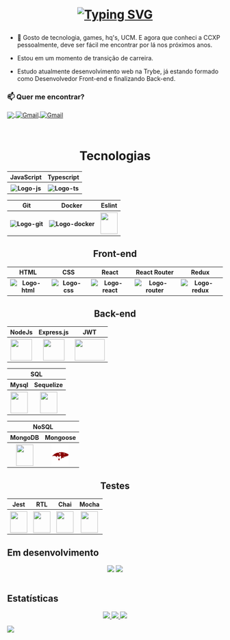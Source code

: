<h1 align="center">

[![Typing SVG](https://readme-typing-svg.demolab.com?font=Fira+Code&size=22&pause=1000&color=18D412&width=435&lines=Ol%C3%A1+%F0%9F%91%8B%2C+meu+nome+%C3%A9+Bruno+Tomaz.;%C3%89+um+prazer+ter+voc%C3%AA+aqui)](https://git.io/typing-svg)

</h1>

- 👀 Gosto de tecnologia, games, hq's, UCM. E agora que conheci a CCXP pessoalmente, deve ser fácil me encontrar por lá nos próximos anos.

- Estou em um momento de transição de carreira.

- Estudo atualmente desenvolvimento web na Trybe, já estando formado como Desenvolvedor Front-end e finalizando Back-end.

<h3 align="left">📫 Quer me encontrar?</h3>
<p align="left">
<a href="https://www.linkedin.com/in/brunotomaz-dev/" target="_blank">
  <img src="https://img.shields.io/badge/-LinkedIn-%230077B5?style=for-the-badge&logo=linkedin&logoColor=white" align="center">
</a>
<a href="mailto:tomaz.bruno@gmail.com" target="_blank">
  <img align="center" alt="Gmail" src="https://img.shields.io/badge/Gmail-D14836?style=for-the-badge&logo=gmail&logoColor=white" />
</a>
<a href="https://brunotomaz-dev.github.io" target="_blank">
  <img align="center" alt="Gmail" src="https://img.shields.io/badge/Portifólio-Em Construção-blue?style=for-the-badge" />
</a>
</p>

<br/>

<h1 align="center">Tecnologias</h1>

<div align="center">
  <table>
    <tr>
      <th>JavaScript</th>
      <th>Typescript</th>
    </tr>
    <tr>
      <th>
        <img align="center" alt="Logo-js" width="40" height="50"  src="https://cdn.jsdelivr.net/gh/devicons/devicon/icons/javascript/javascript-plain.svg"/>
      </th>
      <th>
        <img align="center" alt="Logo-ts" width="40" height="50"  src="https://cdn.jsdelivr.net/gh/devicons/devicon/icons/typescript/typescript-original.svg"/>
      </th>
    </tr>
  </table>

  <table>
    <tr>
      <th>Git</th>
      <th>Docker</th>
      <th>Eslint</th>
    </tr>
    <tr>
      <th>
        <img align="center" alt="Logo-git" width="40" height="50"  src="https://cdn.jsdelivr.net/gh/devicons/devicon/icons/git/git-original.svg"/>
      </th>
      <th>
        <img align="center" alt="Logo-docker" width="40" height="50"  src="https://cdn.jsdelivr.net/gh/devicons/devicon/icons/docker/docker-plain.svg"/>
      </th>
      <th>
        <img align="center" width="40" height="50"  
        src="https://cdn.jsdelivr.net/gh/devicons/devicon/icons/eslint/eslint-original.svg"/>
      </th>
    </tr>
  </table>
</div>

<h2 align="center">Front-end</h2>

<div align="center">
  <table>
    <tr>
      <th>HTML</th>
      <th>CSS</th>
      <th>React</th>
      <th>React Router</th>
      <th>Redux</th>
    </tr>
    <tr>
      <th>
        <img align="center" alt="Logo-html" width="40" height="50"  src="https://cdn.jsdelivr.net/gh/devicons/devicon/icons/html5/html5-original.svg"/>
      </th>
      <th>
        <img align="center" alt="Logo-css" width="40" height="50"  src="https://cdn.jsdelivr.net/gh/devicons/devicon/icons/css3/css3-original.svg"/>
      </th>
      <th>
        <img align="center" alt="Logo-react" width="40" height="50"  src="https://cdn.jsdelivr.net/gh/devicons/devicon/icons/react/react-original.svg"/>
      </th>
      <th>
        <img align="center" alt="Logo-router" width="50" height="50"  src="https://reactrouter.com/_brand/react-router-mark-color.svg"/>
      </th>
      <th>
        <img align="center" alt="Logo-redux" width="40" height="50"  src="https://cdn.jsdelivr.net/gh/devicons/devicon/icons/redux/redux-original.svg" />
      </th>
    </tr>
  </table>
</div>

<h2 align="center">Back-end</h2>

<div align="center">
  <table>
    <tr>
      <th>NodeJs</th>
      <th>Express.js</th>
      <th>JWT</th>
    </tr>
    <tr>
      <th>
        <img align="center" width="50" height="50"  
        src="https://cdn.jsdelivr.net/gh/devicons/devicon/icons/nodejs/nodejs-original.svg"/>
      </th>
      <th>
        <img align="center" width="50" height="50"  
        src="https://cdn.jsdelivr.net/gh/devicons/devicon/icons/express/express-original.svg"/>
      </th>
      <th>
        <img align="center" width="70" height="50"  
        src="https://vegibit.com/wp-content/uploads/2018/07/JSON-Web-Token-Authentication-With-Node.png" />
      </th>
    </tr>
  </table>
</div>

<div align="center">
  <table>
    <tr>
      <th colspan="4" align="center">SQL</th>
    </tr>
    <tr>
      <th>Mysql</th>
      <th>Sequelize</th>
    </tr>
    <tr>
      <th>
        <img align="center" width="40" height="50"
        src="https://cdn.jsdelivr.net/gh/devicons/devicon/icons/mysql/mysql-original.svg"/>
      </th>
       <th>
        <img align="center" width="40" height="50"
        src="https://cdn.jsdelivr.net/gh/devicons/devicon/icons/sequelize/sequelize-original.svg"/>
      </th>
    </tr>
  </table>
</div>

<div align="center">
  <table>
    <tr>
      <th colspan="4" align="center">NoSQL</th>
    </tr>
    <tr>
      <th>MongoDB</th>
      <th>Mongoose</th>
    </tr>
    <tr>
      <th>
        <img align="center" width="40" height="50"  
        src="https://cdn.jsdelivr.net/gh/devicons/devicon/icons/mongodb/mongodb-original.svg"/>
      </th>
      <th>
        <img align="center" width="40" height="50"  
        src="https://raw.githubusercontent.com/github/explore/80688e429a7d4ef2fca1e82350fe8e3517d3494d/topics/mongoose/mongoose.png"/>
      </th>
    </tr>
  </table>
</div>

<h2 align="center">Testes</h2>

<div align="center">
  <table>
    <tr>
      <th>Jest</th>
      <th>RTL</th>
      <th>Chai</th>
      <th>Mocha</th>
    </tr>
    <tr>
      <th>
        <img align="center" width="40" height="50"
       src="https://cdn.jsdelivr.net/gh/devicons/devicon/icons/jest/jest-plain.svg"/>
      </th>
      <th>
        <img align="center" width="40" height="50"
        src="https://testing-library.com/img/octopus-128x128.png"/>
      </th>
      <th>
        <img align="center" width="40" height="50"
        src="https://iconape.com/wp-content/files/zh/350732/svg/chai-seeklogo.com.svg"/>
      </th>
      <th>
        <img align="center" width="40" height="50"  
        src="https://iconape.com/wp-content/files/qs/371094/svg/371094.svg"/>
      </th>
    </tr>
  </table>
</div>

## Em desenvolvimento

<div align="center">
  <img src="https://img.shields.io/badge/Python-FFD43B?style=for-the-badge&logo=python&logoColor=blue"/>
  <img src="https://img.shields.io/badge/Java-white?style=for-the-badge&logo=java&logoColor=blue"/>
</div>

<br/>

## Estatísticas

<div align="center">
  <a href="https://github.com/brunotomaz-dev">
  <img height="150em" src="https://github-readme-stats.vercel.app/api/top-langs/?username=brunotomaz-dev&layout=compact&langs_count=7&theme=nord&hide_border=true&border_radius=10"/>
  <img height="150em" src="https://streak-stats.demolab.com/?user=brunotomaz-dev&theme=nord&hide_border=true&border_radius=10"/>
  <img height="150em" src="https://github-readme-stats.vercel.app/api?username=brunotomaz-dev&show_icons=true&theme=nord&include_all_commits=true&count_private=true&hide_border=true&border_radius=10"/>
  <!---
  <img height="150em" src="https://github-contributor-stats.vercel.app/api?username=brunotomaz-dev&layout=compact&theme=nord&limit=5&hide_border=true&border_radius=10"/>
  -->
</div>

  
![](https://komarev.com/ghpvc/?username=brunotomaz-dev&color=yellowgreen)
